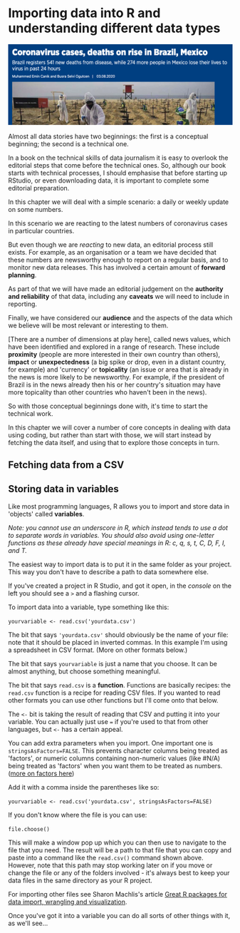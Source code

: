 # Importing data into R and understanding different data types

![A simple numbers story by the Anadolu Agency](images/covidcasestoryanadolu.png)

Almost all data stories have two beginnings: the first is a conceptual beginning; the second is a technical one.

In a book on the technical skills of data journalism it is easy to overlook the editorial steps that come before the technical ones. So, although our book starts with technical processes, I should emphasise that before starting up RStudio, or even downloading data, it is important to complete some editorial preparation. 

In this chapter we will deal with a simple scenario: a daily or weekly update on some numbers.

In this scenario we are reacting to the latest numbers of coronavirus cases in particular countries.

But even though we are *reacting* to new data, an editorial process still exists. For example, as an organisation or a team we have decided that these numbers are newsworthy enough to report on a regular basis, and to monitor new data releases. This has involved a certain amount of **forward planning**.

As part of that we will have made an editorial judgement on the **authority and reliability** of that data, including any **caveats** we will need to include in reporting. 

Finally, we have considered our **audience** and the aspects of the data which we believe will be most relevant or interesting to them. 

[There are a number of dimensions at play here], called news values, which have been identified and explored in a range of research. These include **proximity** (people are more interested in their own country than others), **impact** or **unexpectedness** (a big spike or drop, even in a distant country, for example) and 'currency' or **topicality** (an issue or area that is already in the news is more likely to be newsworthy. For example, if the president of Brazil is in the news already then his or her country's situation may have more topicality than other countries who haven't been in the news).

So with those conceptual beginnings done with, it's time to start the technical work.

In this chapter we will cover a number of core concepts in dealing with data using coding, but rather than start with those, we will start instead by fetching the data itself, and using that to explore those concepts in turn.

## Fetching data from a CSV




## Storing data in variables

Like most programming languages, R allows you to import and store data in 'objects' called **variables**.

*Note: you cannot use an underscore in R, which instead tends to use a dot to separate words in variables. You should also avoid using one-letter functions as these already have special meanings in R: c, q, s, t, C, D, F, I, and T.*

The easiest way to import data is to put it in the same folder as your project. This way you don't have to describe a path to data somewhere else.

If you've created a project in R Studio, and got it open, in the *console* on the left you should see a `>` and a flashing cursor.

To import data into a variable, type something like this:

`yourvariable <- read.csv('yourdata.csv')`

The bit that says `'yourdata.csv'` should obviously be the name of your file: note that it should be placed in inverted commas. In this example I'm using a spreadsheet in CSV format. (More on other formats below.)

The bit that says `yourvariable` is just a name that you choose. It can be almost anything, but choose something meaningful.

The bit that says `read.csv` is a **function**. Functions are basically recipes: the `read.csv` function is a recipe for reading CSV files. If you wanted to read other formats you can use other functions but I'll come onto that below.

The `<-` bit is taking the result of reading that CSV and putting it into your variable. You can actually just use `=` if you're used to that from other languages, but `<-` has a certain appeal.

You can add extra parameters when you import. One important one is `stringsAsFactors=FALSE`. This prevents character columns being treated as 'factors', or numeric columns containing non-numeric values (like #N/A) being treated as 'factors' when you want them to be treated as numbers. ([more on factors here](https://blog.exploratory.io/why-factor-is-one-of-the-most-amazing-things-in-r-e967fe27d292))

Add it with a comma inside the parentheses like so:

`yourvariable <- read.csv('yourdata.csv', stringsAsFactors=FALSE)`

If you don't know where the file is you can use:

`file.choose()`

This will make a window pop up which you can then use to navigate to the file that you need. The result will be a path to that file that you can copy and paste into a command like the `read.csv()` command shown above. However, note that this path may stop working later on if you move or change the file or any of the folders involved - it's always best to keep your data files in the same directory as your R project.

For importing other files see Sharon Machlis's article [Great R packages for data import, wrangling and visualization](http://www.computerworld.com/article/2921176/business-intelligence/great-r-packages-for-data-import-wrangling-visualization.html).

Once you've got it into a variable you can do all sorts of other things with it, as we'll see...
